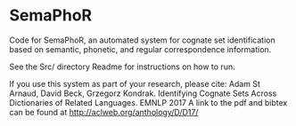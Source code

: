 # SemaPhoR
Code for SemaPhoR, an automated system for cognate set identification based on semantic, phonetic, and regular correspondence information.

See the Src/ directory Readme for instructions on how to run.

If you use this system as part of your research, please cite:
Adam St Arnaud, David Beck, Grzegorz Kondrak. Identifying Cognate Sets Across Dictionaries of Related Languages. EMNLP 2017
A link to the pdf and bibtex can be found at http://aclweb.org/anthology/D/D17/
